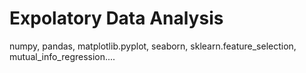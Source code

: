 # Expolatory Data Analysis
numpy, pandas, matplotlib.pyplot, seaborn, sklearn.feature_selection, mutual_info_regression....
